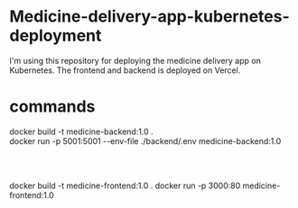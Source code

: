# Medicine-delivery-app-kubernetes-deployment
I'm using this repository for deploying the medicine delivery app on Kubernetes. The frontend and backend is deployed on Vercel.

# commands
docker build -t medicine-backend:1.0 .
<br />
docker run -p 5001:5001 --env-file ./backend/.env medicine-backend:1.0

<br />
<br />

docker build -t medicine-frontend:1.0 .
docker run -p 3000:80 medicine-frontend:1.0

